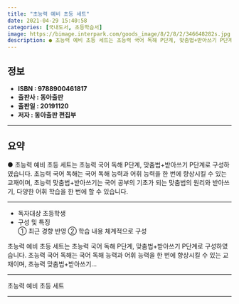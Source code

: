 ```yaml
---
title: "초능력 예비 초등 세트"
date: 2021-04-29 15:40:58
categories: [국내도서, 초등학습서]
image: https://bimage.interpark.com/goods_image/8/2/8/2/346648282s.jpg
description: ● 초능력 예비 초등 세트는 초능력 국어 독해 P단계, 맞춤법+받아쓰기 P단계로 구성하였습니다. 초능력 국어 독해는 국어 독해 능력과 어휘 능력을 한 번에 향상시킬 수 있는 교재이며, 초능력 맞춤법+받아쓰기는 국어 공부의 기초가 되는 맞춤법의 원리와 받아쓰기, 다양한 어휘 학습을 한
---
```


## **정보**

- **ISBN : 9788900461817**
- **출판사 : 동아출판**
- **출판일 : 20191120**
- **저자 : 동아출판 편집부**

------



## **요약**

●  초능력 예비 초등 세트는 초능력 국어 독해 P단계, 맞춤법+받아쓰기 P단계로 구성하였습니다. 초능력 국어 독해는 국어 독해 능력과 어휘 능력을 한 번에 향상시킬 수 있는 교재이며, 초능력 맞춤법+받아쓰기는 국어 공부의 기초가 되는 맞춤법의 원리와 받아쓰기, 다양한 어휘 학습을 한 번에 할 수 있습니다.

------

- 독자대상  초등학생
- 구성 및 특징  
① 최근 경향 반영
② 학습 내용 체계적으로 구성

초능력 예비 초등 세트는 초능력 국어 독해 P단계, 맞춤법+받아쓰기 P단계로 구성하였습니다. 초능력 국어 독해는 국어 독해 능력과 어휘 능력을 한 번에 향상시킬 수 있는 교재이며, 초능력 맞춤법+받아쓰기... 

------


초능력 예비 초등 세트 

------


